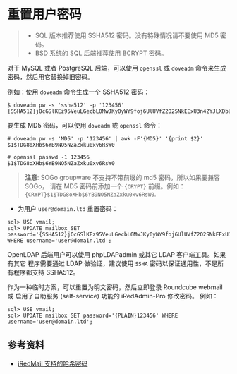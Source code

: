 # 重置用户密码

> * SQL 版本推荐使用 SSHA512 密码。没有特殊情况请不要使用 MD5 密码。
> * BSD 系统的 SQL 后端推荐使用 BCRYPT 密码。

对于 MySQL 或者 PostgreSQL 后端，可以使用 `openssl` 或 `doveadm` 命令来生成
密码，然后用它替换掉旧密码。

例如：使用 `doveadm` 命令生成一个 SSHA512 密码：

```
$ doveadm pw -s 'ssha512' -p '123456'
{SSHA512}jOcGSlKEz95VeuLGecbL0MwJKy0yWY9foj6UlUVfZ2O2SNkEExU3n42YJLXDbLnu3ghnIRBkwDMsM31q7OI0jY5B/5E=
```

要生成 MD5 密码，可以使用 `doveadm` 或 `openssl` 命令：

```
# doveadm pw -s 'MD5' -p '123456' | awk -F'{MD5}' '{print $2}'
$1$TDG8oXHb$6YB9NO5NZaZxku0xv6RsW0

# openssl passwd -1 123456
$1$TDG8oXHb$6YB9NO5NZaZxku0xv6RsW0
```

> __注意__: SOGo groupware 不支持不带前缀的 md5 密码，所以如果要兼容 SOGo，
> 请在 MD5 密码前添加一个 `{CRYPT}` 前缀。例如：
> `{CRYPT}$1$TDG8oXHb$6YB9NO5NZaZxku0xv6RsW0`.

* 为用户 `user@domain.ltd` 重置密码：

```
sql> USE vmail;
sql> UPDATE mailbox SET password='{SSHA512}jOcGSlKEz95VeuLGecbL0MwJKy0yWY9foj6UlUVfZ2O2SNkEExU3n42YJLXDbLnu3ghnIRBkwDMsM31q7OI0jY5B/5E=' WHERE username='user@domain.ltd';
```

OpenLDAP 后端用户可以使用 phpLDAPadmin 或其它 LDAP 客户端工具。如果有其它
程序需要通过 LDAP 做验证，建议使用 `SSHA` 密码以保证通用性，不是所有程序都支持
SSHA512。

作为一种临时方案，可以重置为明文密码，然后立即登录 Roundcube webmail 或
启用了自助服务 (self-service) 功能的 iRedAdmin-Pro 修改密码。
例如：

```
sql> USE vmail;
sql> UPDATE mailbox SET password='{PLAIN}123456' WHERE username='user@domain.ltd';
```

## 参考资料

* [iRedMail 支持的哈希密码](./password.hashes.html)
